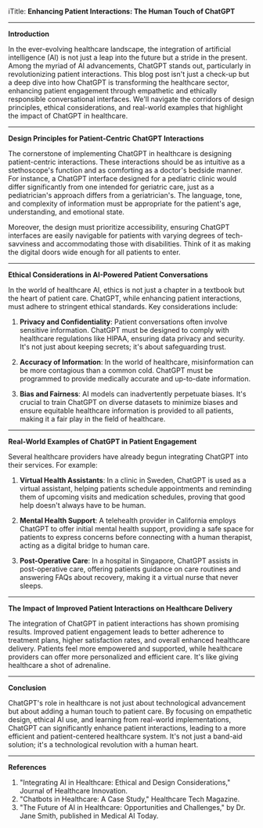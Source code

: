 iTitle: **Enhancing Patient Interactions: The Human Touch of ChatGPT**

---

**Introduction**

In the ever-evolving healthcare landscape, the integration of artificial intelligence (AI) is not just a leap into the future but a stride in the present. Among the myriad of AI advancements, ChatGPT stands out, particularly in revolutionizing patient interactions. This blog post isn't just a check-up but a deep dive into how ChatGPT is transforming the healthcare sector, enhancing patient engagement through empathetic and ethically responsible conversational interfaces. We'll navigate the corridors of design principles, ethical considerations, and real-world examples that highlight the impact of ChatGPT in healthcare.

---

**Design Principles for Patient-Centric ChatGPT Interactions**

The cornerstone of implementing ChatGPT in healthcare is designing patient-centric interactions. These interactions should be as intuitive as a stethoscope's function and as comforting as a doctor's bedside manner. For instance, a ChatGPT interface designed for a pediatric clinic would differ significantly from one intended for geriatric care, just as a pediatrician's approach differs from a geriatrician's. The language, tone, and complexity of information must be appropriate for the patient's age, understanding, and emotional state.

Moreover, the design must prioritize accessibility, ensuring ChatGPT interfaces are easily navigable for patients with varying degrees of tech-savviness and accommodating those with disabilities. Think of it as making the digital doors wide enough for all patients to enter.

---

**Ethical Considerations in AI-Powered Patient Conversations**

In the world of healthcare AI, ethics is not just a chapter in a textbook but the heart of patient care. ChatGPT, while enhancing patient interactions, must adhere to stringent ethical standards. Key considerations include:

1. **Privacy and Confidentiality**: Patient conversations often involve sensitive information. ChatGPT must be designed to comply with healthcare regulations like HIPAA, ensuring data privacy and security. It's not just about keeping secrets; it's about safeguarding trust.

2. **Accuracy of Information**: In the world of healthcare, misinformation can be more contagious than a common cold. ChatGPT must be programmed to provide medically accurate and up-to-date information.

3. **Bias and Fairness**: AI models can inadvertently perpetuate biases. It's crucial to train ChatGPT on diverse datasets to minimize biases and ensure equitable healthcare information is provided to all patients, making it a fair play in the field of healthcare.

---

**Real-World Examples of ChatGPT in Patient Engagement**

Several healthcare providers have already begun integrating ChatGPT into their services. For example:

1. **Virtual Health Assistants**: In a clinic in Sweden, ChatGPT is used as a virtual assistant, helping patients schedule appointments and reminding them of upcoming visits and medication schedules, proving that good help doesn't always have to be human.

2. **Mental Health Support**: A telehealth provider in California employs ChatGPT to offer initial mental health support, providing a safe space for patients to express concerns before connecting with a human therapist, acting as a digital bridge to human care.

3. **Post-Operative Care**: In a hospital in Singapore, ChatGPT assists in post-operative care, offering patients guidance on care routines and answering FAQs about recovery, making it a virtual nurse that never sleeps.

---

**The Impact of Improved Patient Interactions on Healthcare Delivery**

The integration of ChatGPT in patient interactions has shown promising results. Improved patient engagement leads to better adherence to treatment plans, higher satisfaction rates, and overall enhanced healthcare delivery. Patients feel more empowered and supported, while healthcare providers can offer more personalized and efficient care. It's like giving healthcare a shot of adrenaline.

---

**Conclusion**

ChatGPT's role in healthcare is not just about technological advancement but about adding a human touch to patient care. By focusing on empathetic design, ethical AI use, and learning from real-world implementations, ChatGPT can significantly enhance patient interactions, leading to a more efficient and patient-centered healthcare system. It's not just a band-aid solution; it's a technological revolution with a human heart.

---

**References**

1. "Integrating AI in Healthcare: Ethical and Design Considerations," Journal of Healthcare Innovation.
2. "Chatbots in Healthcare: A Case Study," Healthcare Tech Magazine.
3. "The Future of AI in Healthcare: Opportunities and Challenges," by Dr. Jane Smith, published in Medical AI Today.


